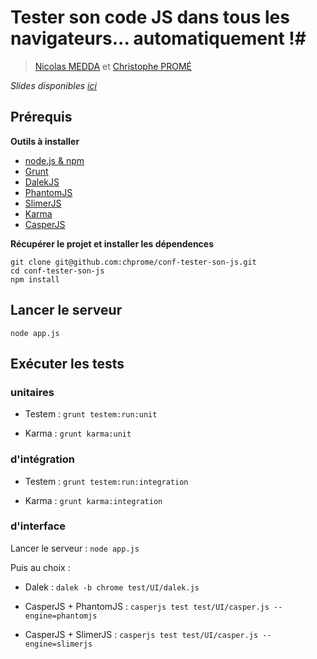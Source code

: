 # Tester son code JS dans tous les navigateurs... automatiquement !#


> [Nicolas MEDDA](http://github.com/b2l) et [Christophe PROMÉ](http://github.com/chprome)

*Slides disponibles [ici](http://b2l.github.io/confJs)*

## Prérequis ##

**Outils à installer**

 * [node.js & npm](http://nodejs.org)
 * [Grunt](http://gruntjs.com/)
 * [DalekJS](http://dalekjs.com)
 * [PhantomJS](http://phantomjs.org)
 * [SlimerJS](http://slimerjs.org/)
 * [Karma](http://karma-runner.github.io)
 * [CasperJS](http://casperjs.org)

**Récupérer le projet et installer les dépendences**

```
git clone git@github.com:chprome/conf-tester-son-js.git
cd conf-tester-son-js
npm install
```

## Lancer le serveur ##

```
node app.js
```

## Exécuter les tests ##

### unitaires ###

 * Testem : ```grunt testem:run:unit```

 * Karma : ```grunt karma:unit```

### d'intégration ###

 * Testem : ```grunt testem:run:integration```

 * Karma : ```grunt karma:integration```

### d'interface ###

Lancer le serveur : ```node app.js ```

Puis au choix :

 * Dalek : ```dalek -b chrome test/UI/dalek.js ```

 * CasperJS + PhantomJS : ```casperjs test test/UI/casper.js --engine=phantomjs```

 * CasperJS + SlimerJS : ```casperjs test test/UI/casper.js --engine=slimerjs```

